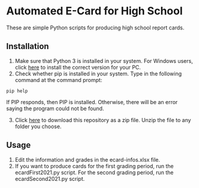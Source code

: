 # Automated E-Card for High School
These are simple Python scripts for producing high school report cards.

## Installation
1. Make sure that Python 3 is installed in your system. For Windows users, click [here](https://www.python.org/downloads/windows/) to install the correct version for your PC.
2. Check whether pip is installed in your system. Type in the following command at the command prompt: 
```
pip help
```
If PIP responds, then PIP is installed. Otherwise, there will be an error saying the program could not be found.

3. Click [here](https://github.com/cityofsmiles/Grade8Lessons/raw/assets/miscellaneous/ecard2021.zip) to download this repository as a zip file. Unzip the file to any folder you choose.

## Usage
1. Edit the information and grades in the ecard-infos.xlsx file.
2. If you want to produce cards for the first grading period, run the ecardFirst2021.py script. For the second grading period, run the ecardSecond2021.py script. 
